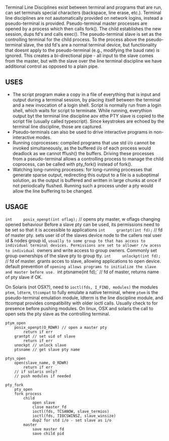 Terminal Line Disciplines exist between terminal and programs that are run, can set terminals special characters (backspace, line erase, etc.). Terminal line disciplines are not aautomatically provided on network logins, instead a pseudo-terminal is provided. Pseudo-terminal master processes are opened by a process which then calls fork(). The child establishes the new session, dups fd's and calls exec(). The pseudo-terminal slave is set as the controlling terminal for the child process. To the process above the pseudo-terminal slave, the std fd's are a normal terminal device, but functionality that doesnt apply to the pseudo-terminal (e.g., modifying the baud rate) is ignored. This creates a bi-directional pipe - all input to the slave comes from the master, but with the slave over the line terminal discipline we have additional control as opposed to a plain pipe.

## USES
- The script program make a copy in a file of everything that is input and output during a terminal session, by placing itself between the terminal and a new invocation of a login shell. Script is normally run from a login shell, which waits for script to terminate. While running, everythion output byt the terminal line discipline aov ethe PTY slave is copied to the script file (usually called typescript). Since keystrokes are echoed by the terminal line discipline, those are captured.
- Pseudo-terminals can also be used to drive interactive programs in non-interactive modes. 
- Running coprocesses: compiled programs that use std i/o cannot be invoked simultaneously, as the buffered i/o of each process would deadlock as we cannot fflush() the buffers. Driving these processes from a pseudo-terminal allows a controlling process to manage the child coprocess, can be called with pty_fork() instead of fork().
- Watching long-running processes: for long-running processes that generate sparse output, redirecting this output to a file is a suboptimal solution, as the output is buffered and written in large chunks at once if not periodically flushed. Running such a process under a pty would allow the line buffering to be changed.

## USAGE

`int     posix_openpt(int oflag);` // opens pty master, w oflags changing opened behaviour
Before a slave pty can be used, its permissions need to be set so that it is accessible to applications
`int     grantpt(int fd);` // fd of master pty. sets user id of the slaves device node to the callers real user id & nodes group id, `usually to some group to that has access to individual terminal devices. Permissions are set to allower r/w acess to individual `owners and write access to group owners. Commonly set group ownerships of the slave pty to group tty. 
`int     unlockpt(int fd);` // fd of master. grants acces to slave, allowing applications to open device. default prevention of `opening allows programs to initialize the slave and master before use.
`int     ptsname(int fd);` // fd of master, returns name of pty slave if OK.

On Solaris (not OSX?), need to `ioctl(fds, I_FIND, modules)` the modules `ptem`, `ldterm`, `ttcompat` to fully emulate a native terminal, where `ptem` is the pseudo-terminal emulation module, ldterm is the line discipline module, and ttcompat provides compatibility with older ioctl calls. Usually check to for presence before pushing modules. On linux, OSX and solaris the call to open sets the pty slave as the controlling terminal.

```
ptym_open
    posix_openpt(O_RDWR) // open a master pty
        return if err
    grantpt // set uid of slave
        return if err
    unockpt // unlock slave
    ptsname // get slave pty name

ptys_open
    open(slave_name, O_RDWR)
        return if err
    // if solaris only?
    // push modules if needed

pty_fork
    pty_open
    fork process
        child
            open slave
            close master_fd
            ioctl(fds, TCSANOW, slave_termios)
            ioctl(fds, TIOCSWINSZ, slave_winsize)
            dup2 for std i/o - set slave as i/o
        master
            save master fd
            save child pid